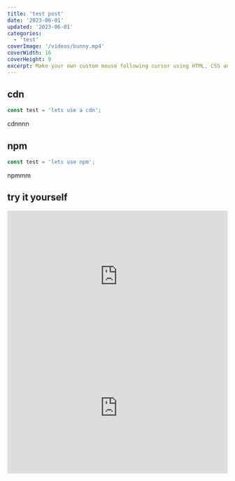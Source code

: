 ```yaml
---
title: 'test post'
date: '2023-06-01'
updated: '2023-06-01'
categories:
  - 'test'
coverImage: '/videos/bunny.mp4'
coverWidth: 16
coverHeight: 9
excerpt: Make your own custom mouse following cursor using HTML, CSS and JS.
---
```


<script>
	import CdnOrNpm from '$lib/components/CdnOrNpm.svelte';
  import InteractivePen from '$lib/components/InteractivePen.svelte';
</script>

<CdnOrNpm>
<span slot="cdn">

## cdn


```js
const test = 'lets use a cdn';
```

cdnnnn
</span>
<span slot="npm">

## npm


```js
const test = 'lets use npm';
```

npmmm
</span>
</CdnOrNpm>


## try it yourself 

<InteractivePen>
<span slot="try">
  <iframe height="300" style="width: 100%;" scrolling="no" title="Untitled" src="https://codepen.io/NoahBeij/embed/MWPNbmB?default-tab=html%2Cresult&editable=true&theme-id=dark" frameborder="no" loading="lazy" allowtransparency="true" allowfullscreen="true">
  See the Pen <a href="https://codepen.io/NoahBeij/pen/MWPNbmB">
  Untitled</a> by Noah Beij (<a href="https://codepen.io/NoahBeij">@NoahBeij</a>)
  on <a href="https://codepen.io">CodePen</a>.
</iframe>
</span>
<span slot="answer">
  <iframe height="300" style="width: 100%;" scrolling="no" title="Untitled" src="https://codepen.io/NoahBeij/embed/KKGONqo?default-tab=html%2Cresult&editable=true&theme-id=dark" frameborder="no" loading="lazy" allowtransparency="true" allowfullscreen="true">
  See the Pen <a href="https://codepen.io/NoahBeij/pen/KKGONqo">
  Untitled</a> by Noah Beij (<a href="https://codepen.io/NoahBeij">@NoahBeij</a>)
  on <a href="https://codepen.io">CodePen</a>.
</iframe>
</span>
</InteractivePen>